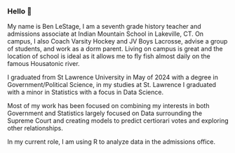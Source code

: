 ### Hello 👋

My name is Ben LeStage, I am a seventh grade history teacher and admissions associate at Indian Mountain School in Lakeville, CT. On campus, I also Coach Varsity Hockey and JV Boys Lacrosse, advise a group of students, and work as a dorm parent. Living on campus is great and the location of school is ideal as it allows me to fly fish almost daily on the famous Housatonic river.

I graduated from St Lawrence University in May of 2024 with a degree in Government/Political Science, in my studies at St. Lawrence I graduated with a minor in Statistics with a focus in Data Science.

Most of my work has been focused on combining my interests in both Government and Statistics largely focused on Data surrounding the Supreme Court and creating models to predict certiorari votes and exploring other relationships.

In my current role, I am using R to analyze data in the admissions office.



<!--
**benlestage/benlestage** is a ✨ _special_ ✨ repository because its `README.md` (this file) appears on your GitHub profile.

Here are some ideas to get you started:

- 🔭 I’m currently working on ...
- 🌱 I’m currently learning ...
- 👯 I’m looking to collaborate on ...
- 🤔 I’m looking for help with ...
- 💬 Ask me about ...
- 📫 How to reach me: ...
- 😄 Pronouns: ...
- ⚡ Fun fact: ...
-->
